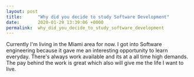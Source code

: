 ```yaml
---
layout: post
title:      "Why did you decide to study Software Development"
date:       2020-01-29 13:39:06 +0000
permalink:  why_did_you_decide_to_study_software_development
---
```



Currently I'm living in the Miami area for now. I got into Software engineering because it gave me an interesting opportunity to learn everyday. There's always work available and its at a all time high demands. The pay behind the work is great which also will give me the life I want to live.
